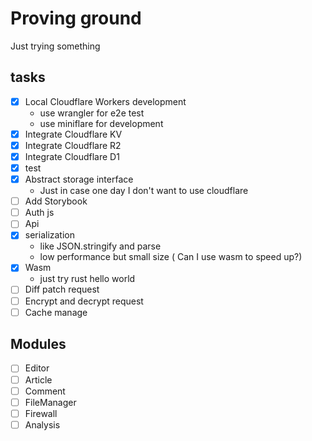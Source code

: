 # Proving ground

Just trying something

## tasks

- [x] Local Cloudflare Workers development
  - use wrangler for e2e test
  - use miniflare for development
- [x] Integrate Cloudflare KV
- [x] Integrate Cloudflare R2
- [x] Integrate Cloudflare D1
- [x] test
- [x] Abstract storage interface
  - Just in case one day I don't want to use cloudflare
- [ ] Add Storybook
- [ ] Auth js
- [ ] Api
- [x] serialization
  - like JSON.stringify and parse
  - low performance but small size ( Can I use wasm to speed up?)
- [x] Wasm
  - just try rust hello world
- [ ] Diff patch request
- [ ] Encrypt and decrypt request
- [ ] Cache manage

## Modules

- [ ] Editor
- [ ] Article
- [ ] Comment
- [ ] FileManager
- [ ] Firewall
- [ ] Analysis
